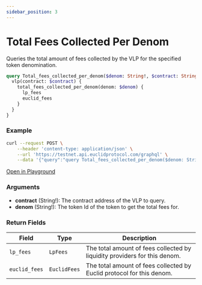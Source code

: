 ```yaml
---
sidebar_position: 3
---
```


# Total Fees Collected Per Denom

Queries the total amount of fees collected by the VLP for the specified token denomination.

```graphql
query Total_fees_collected_per_denom($denom: String!, $contract: String!) {
  vlp(contract: $contract) {
    total_fees_collected_per_denom(denom: $denom) {
      lp_fees
      euclid_fees
    }
  }
}
```

### Example

```bash
curl --request POST \
    --header 'content-type: application/json' \
    --url 'https://testnet.api.euclidprotocol.com/graphql' \
    --data '{"query":"query Total_fees_collected_per_denom($denom: String!, $contract: String!) {\n  vlp(contract: $contract) {\n    total_fees_collected_per_denom(denom: $denom) {\n      lp_fees\n      euclid_fees\n    }\n  }\n}","variables":{"contract":"nibi1pys22jem6l222sxhexe7dmggtz8xkmhm49p7z3wjgrcdk3t46hgsle088m","denom":"stars"}}'
```

[Open in Playground](https://testnet.api.euclidprotocol.com/?explorerURLState=N4IgJg9gxgrgtgUwHYBcQC4QEcYIE4CeABACoQoCGANgPoBmCCAzjVBFVQlCgmDQA74aYZBDgAKACQikY9EQDKKPAEskAcwCEAGiKS2qPBW7ylqjZoCURYAB0kRIgDcq-cQeXGU8-RENfrOwdHIhRyanpGFjYOLh4%2BQTxhUQkZOT00uED7EJDXSOYc3KIEGCgqFT4GQuDHAF8ihqQ6kG0QJwpVCgAjTiYMECDHWxAPI24R%2BRGkFW6VAEZ%2BAiYAJhWAKwQ4ADYqNZWmAA8ACwRDhAB2MDh1dRQALwAOQ4BrOGO4ABYATn4L%2B4AzAB3dbqPBQMAvAEoT7bY7qJicAAMj0ecBG2iKI0ykyIIyYlDwTAx9hadSAA)

### Arguments

- **contract** (String!): The contract address of the VLP to query.
- **denom** (String!): The token Id of the token to get the total fees for.

### Return Fields

| **Field**                  | **Type**   | **Description**                                             |
|------------------------|--------|---------------------------------------------------------|
| `lp_fees`              | `LpFees` | The total amount of fees collected by liquidity providers for this denom.         |
| `euclid_fees`          | `EuclidFees` | The total amount of fees collected by Euclid protocol for this denom.                      |

